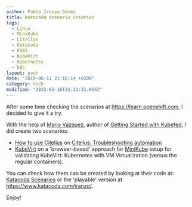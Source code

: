 ```yaml
---
author: Pablo Iranzo Gómez
title: Katacoda scenario creation
tags:
  - Linux
  - MiniKube
  - Citellus
  - Katacoda
  - FOSS
  - KubeVirt
  - Kubernetes
  - k8s
layout: post
date: "2019-06-11 21:16:14 +0200"
category: tech
modified: "2022-01-16T21:11:31.056Z"
---
```


After some time checking the scenarios at <https://learn.openshift.com>, I decided to give it a try.

With the help of [Mario Vázquez](https://linuxera.org), author of [Getting Started with Kubefed](https://learn.openshift.com/introduction/federated-clusters/), I did create two scenarios:

- [How to use Citellus](https://www.katacoda.com/iranzo/scenarios/citellus) on [Citellus: Troubleshooting automation](https://risuorg.github.io)
- [KubeVirt](https://www.katacoda.com/iranzo/scenarios/kubevirt) on a 'browser-based' approach for [MiniKube](https://kubevirt.io/quickstart_minikube/) setup for validating KubeVirt: Kubernetes with VM Virtualization (versus the regular containers).

You can check how them can be created by looking at their code at: [Katacoda Scenarios](https://github.com/iranzo/katacoda-scenarios) or the 'playable' version at <https://www.katacoda.com/iranzo/>.

Enjoy!
